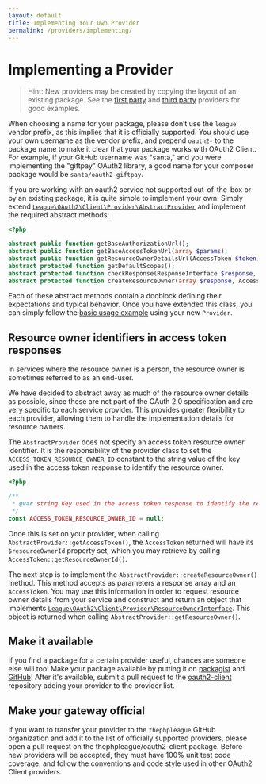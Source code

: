 ```yaml
---
layout: default
title: Implementing Your Own Provider
permalink: /providers/implementing/
---
```


Implementing a Provider
========================

> Hint: New providers may be created by copying the layout of an existing package. See
the [first party](/providers/league) and [third party](/providers/thirdparty) providers for good examples.

When choosing a name for your package, please don’t use the `league` vendor
prefix, as this implies that it is officially supported. You should use your own
username as the vendor prefix, and prepend `oauth2-` to the package name to make
it clear that your package works with OAuth2 Client. For example, if your GitHub
username was "santa," and you were implementing the "giftpay" OAuth2 library, a
good name for your composer package would be `santa/oauth2-giftpay`.

If you are working with an oauth2 service not supported out-of-the-box or by an
existing package, it is quite simple to implement your own. Simply extend
[`League\OAuth2\Client\Provider\AbstractProvider`](https://github.com/thephpleague/oauth2-client/blob/master/src/Provider/AbstractProvider.php)
and implement the required abstract methods:

~~~ php
<?php

abstract public function getBaseAuthorizationUrl();
abstract public function getBaseAccessTokenUrl(array $params);
abstract public function getResourceOwnerDetailsUrl(AccessToken $token);
abstract protected function getDefaultScopes();
abstract protected function checkResponse(ResponseInterface $response, $data);
abstract protected function createResourceOwner(array $response, AccessToken $token);
~~~

Each of these abstract methods contain a docblock defining their expectations
and typical behavior. Once you have extended this class, you can simply follow
the [basic usage example](/usage) using your new `Provider`.

Resource owner identifiers in access token responses
-----------------------------------------------------

In services where the resource owner is a person, the resource owner is sometimes
referred to as an end-user.

We have decided to abstract away as much of the resource owner details as possible,
since these are not part of the OAuth 2.0 specification and are very specific to each
service provider. This provides greater flexibility to each provider, allowing
them to handle the implementation details for resource owners.

The `AbstractProvider` does not specify an access token resource owner identifier. It is
the responsibility of the provider class to set the `ACCESS_TOKEN_RESOURCE_OWNER_ID` constant
to the string value of the key used in the access token response to identify the
resource owner.

~~~ php
<?php

/**
 * @var string Key used in the access token response to identify the resource owner.
 */
const ACCESS_TOKEN_RESOURCE_OWNER_ID = null;
~~~

Once this is set on your provider, when calling `AbstractProvider::getAccessToken()`,
the `AccessToken` returned will have its `$resourceOwnerId` property set, which you may
retrieve by calling `AccessToken::getResourceOwnerId()`.

The next step is to implement the `AbstractProvider::createResourceOwner()` method. This
method accepts as parameters a response array and an `AccessToken`. You may use
this information in order to request resource owner details from your service and
construct and return an object that implements
[`League\OAuth2\Client\Provider\ResourceOwnerInterface`](https://github.com/thephpleague/oauth2-client/blob/master/src/Provider/ResourceOwnerInterface.php).
This object is returned when calling `AbstractProvider::getResourceOwner()`.

Make it available
------------------

If you find a package for a certain provider useful, chances are someone else will too! Make your package available by
putting it on [packagist](http://packagist.org) and [GitHub](https://github.com)! After it's available, submit a pull request
to the [oauth2-client](https://github.com/thephpleague/oauth2-client) repository adding your provider to the provider list.

Make your gateway official
---------------------------

If you want to transfer your provider to the `thephpleague` GitHub organization
and add it to the list of officially supported providers, please open a pull
request on the thephpleague/oauth2-client package. Before new providers will be
accepted, they must have 100% unit test code coverage, and follow the
conventions and code style used in other OAuth2 Client providers.

